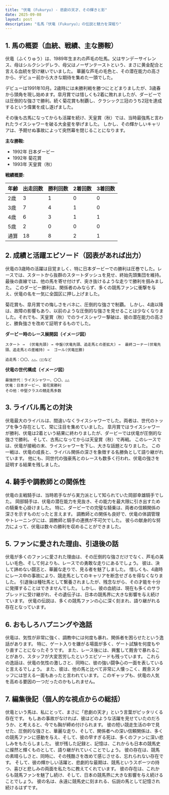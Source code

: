 ```yaml
---
title: "伏竜 (Fukuryu) - 悲劇の天才、その輝きと影"
date: 2025-09-08
layout: post
description: "名馬『伏竜 (Fukuryu)』の伝説と魅力を深堀り"
---
```


## 1. 馬の概要（血統、戦績、主な勝鞍）

伏竜（ふくりゅう）は、1989年生まれの芦毛の牡馬。父はサンデーサイレンス、母はシルクシンデレラ、母父はノーザンテーストという、まさに黄金配合と言える血統を受け継いでいました。  華麗な芦毛の毛色と、その潜在能力の高さから、デビュー前から大きな期待を集めた一頭でした。

デビューは1991年10月。2歳時には未勝利戦を勝つにとどまりましたが、3歳春から頭角を現し始めます。皐月賞では惜しくも2着に敗れましたが、ダービーでは圧倒的な強さで勝利。続く菊花賞も制覇し、クラシック三冠のうち2冠を達成するという偉業を成し遂げました。

その後も古馬になってからも活躍を続け、天皇賞（秋）では、当時最強馬と言われたライスシャワーを破る大金星を挙げました。  しかし、その輝かしいキャリアは、予期せぬ事故によって突然幕を閉じることになります。

**主な勝鞍:**

* 1992年 日本ダービー
* 1992年 菊花賞
* 1993年 天皇賞（秋）


**戦績概要:**

| 年齢 | 出走回数 | 勝利回数 | 2着回数 | 3着回数 |
|---|---|---|---|---|
| 2歳 | 3 | 1 | 0 | 0 |
| 3歳 | 7 | 4 | 1 | 0 |
| 4歳 | 6 | 3 | 1 | 1 |
| 5歳 | 2 | 0 | 0 | 0 |
| 通算 | 18 | 8 | 2 | 1 |


## 2. 成績と活躍エピソード（図表があれば出力）

伏竜の3歳時の活躍は目覚ましく、特に日本ダービーでの勝利は圧巻でした。レースでは、スタートから抜群のスタートダッシュを見せ、終始先頭集団を維持。最後の直線では、他の馬を寄せ付けず、突き抜けるような走りで勝利を掴みました。  このダービー勝利は、関係者のみならず、多くの競馬ファンに衝撃を与え、伏竜の名を一気に全国区に押し上げました。

菊花賞も、皐月賞での悔しさをバネに、圧倒的な強さで制覇。  しかし、4歳以降は、故障の影響もあり、以前のような圧倒的な強さを見せることは少なくなりました。それでも、天皇賞（秋）でのライスシャワー撃破は、彼の潜在能力の高さと、勝負強さを改めて証明するものでした。


**ダービー時のレース展開図（イメージ図）**

```
スタート →  (伏竜先頭) → 中盤(伏竜先頭、追走馬との差拡大) →  最終コーナー(伏竜先頭、追走馬との差維持) →  ゴール(伏竜圧勝)

追走馬：〇〇、△△、□□など
```

**伏竜の世代構成（イメージ図）**

```
最強世代：ライスシャワー、〇〇、△△
伏竜：日本ダービー、菊花賞勝利
その他：中堅クラスの競走馬多数
```

## 3. ライバル馬との対決

伏竜最大のライバルは、間違いなくライスシャワーでした。両者は、世代のトップを争う存在として、常に注目を集めていました。  皐月賞ではライスシャワーが勝利、伏竜は2着という結果に終わりましたが、ダービーでは伏竜が圧倒的な強さで勝利。  そして、古馬になってからは天皇賞（秋）で再戦。  このレースでは、伏竜が接戦の末、ライスシャワーを下し、大きな話題となりました。  この一戦は、伏竜の成長と、ライバル関係の深さを象徴する名勝負として語り継がれています。  他にも、同世代の強豪馬とのレースも数多く行われ、伏竜の強さを証明する結果を残しました。


## 4. 騎手や調教師との関係性

伏竜の主戦騎手は、当時若手ながら実力派として知られていた岡部幸雄騎手でした。  岡部騎手は、伏竜の潜在能力を見抜き、その能力を最大限に引き出すための騎乗を心掛けました。  特に、ダービーでの完璧な騎乗は、両者の信頼関係の深さを示すものだったと言えます。  調教師との関係も良好で、伏竜の体調管理やトレーニングには、調教師と騎手の連携が不可欠でした。  彼らの献身的な努力によって、伏竜は数々の勝利を収めることができました。


## 5. ファンに愛された理由、引退後の話

伏竜が多くのファンに愛された理由は、その圧倒的な強さだけでなく、芦毛の美しい毛色、そして何よりも、レースでの勇敢な走りにあるでしょう。  彼は、決して諦めない闘志と、華麗な走りで、見る者を魅了しました。  惜しくも、4歳時にレース中の事故により、競走馬としてのキャリアを断念せざるを得なくなりました。  引退後は種牡馬として繋養されましたが、残念ながら、その才能を十分に発揮することはできませんでした。  しかし、彼の血統は、現在も多くのサラブレッドに受け継がれ、その遺伝子は、日本の競馬界に大きな影響を与え続けています。  伏竜の伝説は、多くの競馬ファンの心に深く刻まれ、語り継がれる存在となっています。


## 6. おもしろハプニングや逸話

伏竜は、気性が非常に強く、調教中には何度も暴れ、関係者を困らせたという逸話があります。  特に、ゲート入りを嫌がる場面が多く、ゲート試験を何度もやり直すことになったそうです。  また、レース後には、興奮して厩舎で暴れることがあり、スタッフが大変苦労したというエピソードも残っています。  これらの逸話は、伏竜の気性の激しさと、同時に、彼の強い闘争心の一面を表していると言えるでしょう。  また、彼は、他の馬と比べて非常に人懐っこく、厩舎スタッフには甘える一面もあったと言われています。  このギャップも、伏竜の人気を高める要因の一つだったのかもしれません。


## 7. 編集後記（個人的な視点からの総括）

伏竜という馬は、私にとって、まさに「悲劇の天才」という言葉がピッタリくる存在です。  もしあの事故がなければ、彼はどのような活躍を見せていたのだろうか、と考えると、今でも胸が締め付けられます。  彼の短い競走生活の中で見せた、圧倒的な強さと、華麗な走り、そして、関係者への深い信頼関係は、多くの競馬ファンに感動を与え、そして、彼の早すぎる死は、多くのファンに深い悲しみをもたらしました。  彼が残した記録と、記憶は、これからも日本の競馬史に燦然と輝くものとして、語り継がれていくことでしょう。  彼の存在は、競馬の素晴らしさと、同時に、その残酷さを改めて感じさせる、忘れられない存在です。  そして、彼の輝かしい活躍と、悲劇的な最期は、競馬というスポーツの持つ、喜びと悲しみの両面を私たちに教えてくれています。  彼の存在は、これからも競馬ファンを魅了し続け、そして、日本の競馬界に大きな影響を与え続けることでしょう。  彼の名は、永遠に競馬史に刻まれる、伝説の馬として記憶され続けるはずです。
